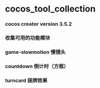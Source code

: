 # cocos_tool_collection
### cocos creator version 3.5.2
### 收集可用的功能模块

### game-slowmotion 慢镜头
### countdown 倒计时（方框）
### turncard 搓牌效果
